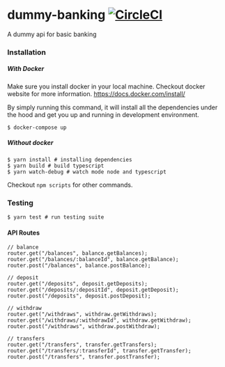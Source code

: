 # dummy-banking [![CircleCI](https://circleci.com/gh/therealedsheenan/dummy-banking/tree/master.svg?style=svg)](https://circleci.com/gh/therealedsheenan/dummy-banking/tree/master)
A dummy api for basic banking

### Installation

##### With Docker
Make sure you install docker in your local machine.
Checkout docker website for more information.
https://docs.docker.com/install/

By simply running this command, it will install all the dependencies under the hood
and get you up and running in development environment.

```
$ docker-compose up
```

##### Without docker
```
$ yarn install # installing dependencies
$ yarn build # build typescript
$ yarn watch-debug # watch mode node and typescript
```

Checkout `npm scripts` for other commands.

### Testing

```
$ yarn test # run testing suite
```

#### API Routes
```
// balance
router.get("/balances", balance.getBalances);
router.get("/balances/:balanceId", balance.getBalance);
router.post("/balances", balance.postBalance);

// deposit
router.get("/deposits", deposit.getDeposits);
router.get("/deposits/:depositId", deposit.getDeposit);
router.post("/deposits", deposit.postDeposit);

// withdraw
router.get("/withdraws", withdraw.getWithdraws);
router.get("/withdraws/:withdrawId", withdraw.getWithdraw);
router.post("/withdraws", withdraw.postWithdraw);

// transfers
router.get("/transfers", transfer.getTransfers);
router.get("/transfers/:transferId", transfer.getTransfer);
router.post("/transfers", transfer.postTransfer);
```
